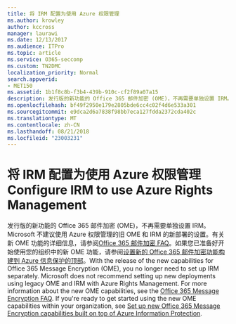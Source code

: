 ```yaml
---
title: 将 IRM 配置为使用 Azure 权限管理
ms.author: krowley
author: kccross
manager: laurawi
ms.date: 12/13/2017
ms.audience: ITPro
ms.topic: article
ms.service: O365-seccomp
ms.custom: TN2DMC
localization_priority: Normal
search.appverid:
- MET150
ms.assetid: 1b1f8c8b-f3b4-439b-910c-cf2f89a07a15
description: 发行版的新功能的 Office 365 邮件加密 (OME)，不再需要单独设置 IRM。Microsoft 不建议使用 Azure 权限管理的旧 OME 和 IRM 的新部署的设置。有关新 OME 功能的详细信息，请参阅 Office 365 邮件加密 FAQ。如果您已准备好开始使用您的组织中的新 OME 功能，请参阅 Set up 新 Office 365 邮件加密功能构建的 Azure 信息保护的顶部。
ms.openlocfilehash: bf49f2950e179e2805bde6cc4c02f4d6e533a301
ms.sourcegitcommit: e9dca2d6a7838f98bb7eca127fdda2372cda402c
ms.translationtype: MT
ms.contentlocale: zh-CN
ms.lasthandoff: 08/21/2018
ms.locfileid: "23003231"
---
```

# <a name="configure-irm-to-use-azure-rights-management"></a><span data-ttu-id="4f3de-106">将 IRM 配置为使用 Azure 权限管理</span><span class="sxs-lookup"><span data-stu-id="4f3de-106">Configure IRM to use Azure Rights Management</span></span>

<span data-ttu-id="4f3de-p102">发行版的新功能的 Office 365 邮件加密 (OME)，不再需要单独设置 IRM。Microsoft 不建议使用 Azure 权限管理的旧 OME 和 IRM 的新部署的设置。有关新 OME 功能的详细信息，请参阅[Office 365 邮件加密 FAQ](https://support.office.com/article/0432dce9-d9b6-4e73-8a13-4a932eb0081e)。如果您已准备好开始使用您的组织中的新 OME 功能，请参阅[设置新的 Office 365 邮件加密功能构建到 Azure 信息保护的顶部](https://support.office.com/article/7ff0c040-b25c-4378-9904-b1b50210d00e)。</span><span class="sxs-lookup"><span data-stu-id="4f3de-p102">With the release of the new capabilities for Office 365 Message Encryption (OME), you no longer need to set up IRM separately. Microsoft does not recommend setting up new deployments using legacy OME and IRM with Azure Rights Management. For more information about the new OME capabilities, see the [Office 365 Message Encryption FAQ](https://support.office.com/article/0432dce9-d9b6-4e73-8a13-4a932eb0081e). If you're ready to get started using the new OME capabilities within your organization, see [Set up new Office 365 Message Encryption capabilities built on top of Azure Information Protection](https://support.office.com/article/7ff0c040-b25c-4378-9904-b1b50210d00e).</span></span>
  

